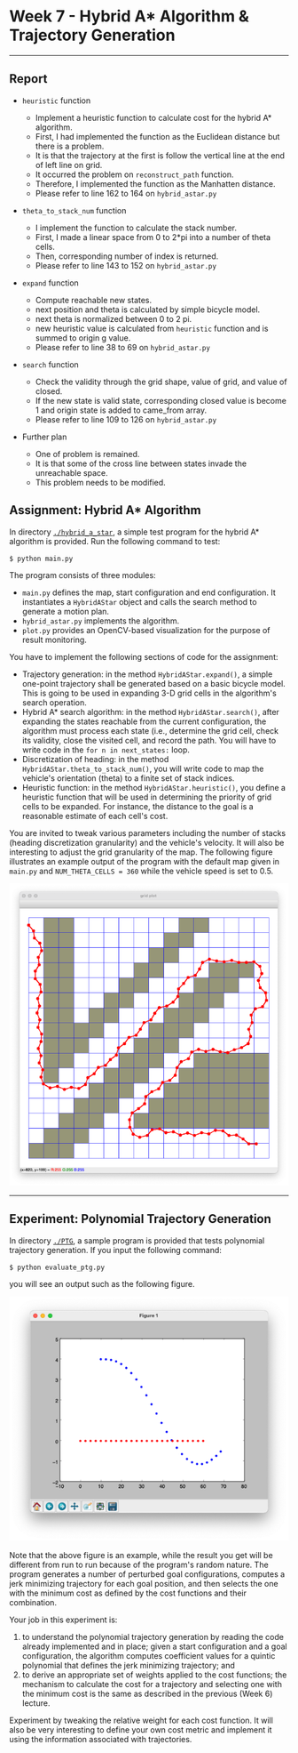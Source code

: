 # Week 7 - Hybrid A* Algorithm & Trajectory Generation

---

[//]: # (Image References)
[has-example]: ./hybrid_a_star/has_example.png
[ptg-example]: ./PTG/ptg_example.png

## Report
* `heuristic` function
    * Implement a heuristic function to calculate cost for the hybrid A* algorithm.
    * First, I had implemented the function as the Euclidean distance but there is a problem.
    * It is that the trajectory at the first is follow the vertical line at the end of left line on grid.
    * It occurred the problem on `reconstruct_path` function.
    * Therefore, I implemented the function as the Manhatten distance.
    * Please refer to line 162 to 164 on `hybrid_astar.py`
    
* `theta_to_stack_num` function
    * I implement the function to calculate the stack number.
    * First, I made a linear space from 0 to 2*pi into a number of theta cells.
    * Then, corresponding number of index is returned.
    * Please refer to line 143 to 152 on `hybrid_astar.py`
    
* `expand` function
    * Compute reachable new states.
    * next position and theta is calculated by simple bicycle model.
    * next theta is normalized between 0 to 2 pi.
    * new heuristic value is calculated from `heuristic` function and is summed to origin g value.
    * Please refer to line 38 to 69 on `hybrid_astar.py`
    
* `search` function
    * Check the validity through the grid shape, value of grid, and value of closed.
    * If the new state is valid state, corresponding closed value is become 1 and origin state is added to came_from array.
    * Please refer to line 109 to 126 on `hybrid_astar.py`
   
* Further plan
    * One of problem is remained.
    * It is that some of the cross line between states invade the unreachable space.
    * This problem needs to be modified.
 

## Assignment: Hybrid A* Algorithm

In directory [`./hybrid_a_star`](./hybrid_a_star), a simple test program for the hybrid A* algorithm is provided. Run the following command to test:

```
$ python main.py
```

The program consists of three modules:

* `main.py` defines the map, start configuration and end configuration. It instantiates a `HybridAStar` object and calls the search method to generate a motion plan.
* `hybrid_astar.py` implements the algorithm.
* `plot.py` provides an OpenCV-based visualization for the purpose of result monitoring.

You have to implement the following sections of code for the assignment:

* Trajectory generation: in the method `HybridAStar.expand()`, a simple one-point trajectory shall be generated based on a basic bicycle model. This is going to be used in expanding 3-D grid cells in the algorithm's search operation.
* Hybrid A* search algorithm: in the method `HybridAStar.search()`, after expanding the states reachable from the current configuration, the algorithm must process each state (i.e., determine the grid cell, check its validity, close the visited cell, and record the path. You will have to write code in the `for n in next_states:` loop.
* Discretization of heading: in the method `HybridAStar.theta_to_stack_num()`, you will write code to map the vehicle's orientation (theta) to a finite set of stack indices.
* Heuristic function: in the method `HybridAStar.heuristic()`, you define a heuristic function that will be used in determining the priority of grid cells to be expanded. For instance, the distance to the goal is a reasonable estimate of each cell's cost.

You are invited to tweak various parameters including the number of stacks (heading discretization granularity) and the vehicle's velocity. It will also be interesting to adjust the grid granularity of the map. The following figure illustrates an example output of the program with the default map given in `main.py` and `NUM_THETA_CELLS = 360` while the vehicle speed is set to 0.5.

![Example Output of the Hybrid A* Test Program][has-example]

---

## Experiment: Polynomial Trajectory Generation

In directory [`./PTG`](./PTG), a sample program is provided that tests polynomial trajectory generation. If you input the following command:

```
$ python evaluate_ptg.py
```

you will see an output such as the following figure.

![Example Output of the Polynomial Trajectory Generator][ptg-example]

Note that the above figure is an example, while the result you get will be different from run to run because of the program's random nature. The program generates a number of perturbed goal configurations, computes a jerk minimizing trajectory for each goal position, and then selects the one with the minimum cost as defined by the cost functions and their combination.

Your job in this experiment is:

1. to understand the polynomial trajectory generation by reading the code already implemented and in place; given a start configuration and a goal configuration, the algorithm computes coefficient values for a quintic polynomial that defines the jerk minimizing trajectory; and
2. to derive an appropriate set of weights applied to the cost functions; the mechanism to calculate the cost for a trajectory and selecting one with the minimum cost is the same as described in the previous (Week 6) lecture.

Experiment by tweaking the relative weight for each cost function. It will also be very interesting to define your own cost metric and implement it using the information associated with trajectories.
